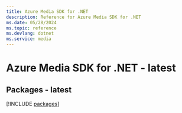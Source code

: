```yaml
---
title: Azure Media SDK for .NET
description: Reference for Azure Media SDK for .NET
ms.date: 05/28/2024
ms.topic: reference
ms.devlang: dotnet
ms.service: media
---
```

# Azure Media SDK for .NET - latest
## Packages - latest
[!INCLUDE [packages](media-index.md)]